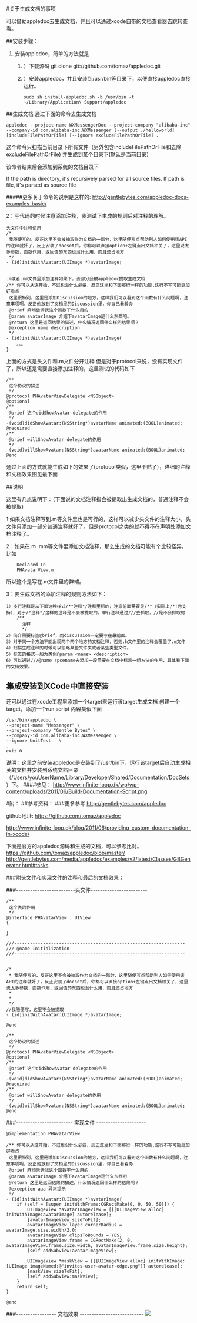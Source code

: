 #关于生成文档的事项


可以借助appledoc去生成文档，并且可以通过xcode自带的文档查看器去跳转查看。

##安装步骤：



1. 安装appledoc，简单的方法就是 

    1. ）下载源码 git clone git://github.com/tomaz/appledoc.git
    1. ）安装appledoc，并且安装到/usr/bin等目录下，以便直接appledoc直接运行。
    
        ```
        sudo sh install-appledoc.sh -b /usr/bin -t ~/Library/Application\ Support/appledoc
        ```
        
        
##生成文档
通过下面的命令去生成文档
```
appledoc --project-name WXMessengerDoc --project-company "alibaba-inc" --company-id com.alibaba-inc.WXMessenger [--output ./helloworld]  [includeFilePathOrFile] [--ignore excludeFilePathOrFile] .
```

这个命令只扫描当前目录下所有文件（另外包含includeFilePathOrFile和去除excludeFilePathOrFile) 并生成到某个目录下(默认是当前目录）

该命令结束后会添加到系统的文档目录下

If the path is directory, it's recursively parsed for all source files. If path is file, it's parsed as source file

#####更多关于命令的说明是这样的:
http://gentlebytes.com/appledoc-docs-examples-basic/


2：写代码的时候注意添加注释，我测试下生成的规则后对注释的理解。

```
头文件中注释使用
/*
 我随便写的，反正这里不会被抽取作为文档的一部分，这里随便写点帮助别人如何使用该API的注释就好了，反正安装了docset后，你都可以直接option+左键点出文档相关了，这里说太多参数，函数作用，返回值的东西也没什么用，而且还占地方
 */
- (id)initWithAvatar:(UIImage *)avatarImage;


.m或者.mm文件里添加注释如果下，该部分会被appledoc提取生成文档
/** 你可以从这开始，不过也没什么必要，反正这里和下面那行一样的功能,这行不写可能更加好看点
 这里很特别，这里是添加Discussion的地方，这样我们可以看到这个函数有什么问题啊，注意事项啊，反正他放到了文档里的Discussion里，你自己看着办
 @brief 麻烦告诉我这个函数干什么用的
 @param avatarImage 介绍下avatarImage是什么东西吧。
 @return 这里是返回结果的描述，什么情况返回什么样的结果啊？
 @exception name description
 */
- (id)initWithAvatar:(UIImage *)avatarImage{
	。。。
}
```
上面的方式是头文件和.m文件分开注释
但是对于protocol来说，没有实现文件了，所以还是需要直接添加注释的，这里测试的代码如下

```
/**
 这个协议的描述
 */
@protocol PHAvatarViewDelegate <NSObject>
@optional
/**
 @brief 这个didShowAvatar delegate的作用
 */
-(void)didShowAvatar:(NSString*)avatarName animated:(BOOL)animated;
@required
/**
 @brief willShowAvatar delegate的作用
 */
-(void)willShowAvatar:(NSString*)avatarName animated:(BOOL)animated;
@end
```
通过上面的方式就能生成如下的效果了(protocol类似，这里不贴了），详细的注释和文档效果图见最下面


##说明

这里有几点说明下：（下面说的文档注释指会被提取出生成文档的，普通注释不会被提取)


1:如果文档注释写到.m等文件里也是可行的，这样可以减少头文件的注释大小，头文件只添加一部分普通注释就好了。但是protocol之类的就不得不在声明处添加文档注释了。

2：如果在.m .mm等文件里添加文档注释，那么生成的文档可能有个比较怪异，比如

		Declared In
		PHAvatarView.m
所以这个是写在.m文件里的弊端。

3：要生成文档的添加注释的规则方法如下：

	1）多行注释是从下面这种样式/**注释*/注释里抓的，注意前面需要是/**（实际上/*!也支持），对于/*注释*/这样的注释是不会被提取的。单行注释通过///去抓取，//是不会抓取的
		/**
		  注释
		  */
	2）简介需要标签@brief，而discussion一定要写在最前面。
	3）对于同一个方法不能出现两个两个地方的文档注释，否则.h文件里的注释会覆盖了.m文件
	4）扫描生成注释的时候可以忽略某些文件夹或者某些类型文件。
	5）标签的格式一般为类似@param <name> <description>
	6）可以通过///@name spcename去添加一段需要在文档中标示一组方法的作用，具体看下面的文档效果。


集成安装到XCode中直接安装
-----------------------------------------------------------------
还可以通过在xcode工程里添加一个target来运行该target生成文档
创建一个target，添加一个run script
内容类似下面
```
/usr/bin/appledoc \
--project-name "Messenger" \
--project-company "Gentle Bytes" \
--company-id com.alibaba-inc.WXMessenger \
--ignore UnitTest	\
.
exit 0
```
说明：这里之前安装appledoc是安装到了/usr/bin下，运行该target后自动生成相关的文档并安装到系统文档目录（/Users/youUserName/Library/Developer/Shared/Documentation/DocSets）下。
####参见：
http://www.infinite-loop.dk/wp/wp-content/uploads/2011/06/Build-Documentation-Script.png

#附：
##参考资料：
###更多参考
http://gentlebytes.com/appledoc

github地址: https://github.com/tomaz/appledoc

http://www.infinite-loop.dk/blog/2011/06/providing-custom-documentation-in-xcode/

下面是官方的appledoc源码和生成的文档，可以参考比对。
https://github.com/tomaz/appledoc/blob/master/
http://gentlebytes.com/media/appledoc/examples/v2/latest/Classes/GBGenerator.html#tasks










###附头文件和实现文件的注释和最后的文档效果：

###-------------------------头文件------------------------

```
/** 
 这个类的作用
 */
@interface PHAvatarView : UIView
{
    
}

///-----------------------------------------------------------------
/// @name Initialization 
///-----------------------------------------------------------------


/*
 * 我随便写的，反正这里不会被抽取作为文档的一部分，这里随便写点帮助别人如何使用该API的注释就好了，反正安装了docset后，你都可以直接option+左键点出文档相关了，这里说太多参数，函数作用，返回值的东西也没什么用，而且还占地方
 *
 *
 */
//我随便写，这里不会被提取
- (id)initWithAvatar:(UIImage *)avatarImage;

@end

/**
 这个协议的描述
 */
@protocol PHAvatarViewDelegate <NSObject>
@optional
/**
 @brief 这个didShowAvatar delegate的作用
 */
-(void)didShowAvatar:(NSString*)avatarName animated:(BOOL)animated;
@required
/**
 @brief willShowAvatar delegate的作用
 */
-(void)willShowAvatar:(NSString*)avatarName animated:(BOOL)animated;
@end
```

###------------------------    实现文件    ---------------------

```
@implementation PHAvatarView

/** 你可以从这开始，不过也没什么必要，反正这里和下面那行一样的功能,这行不写可能更加好看点
 这里很特别，这里是添加Discussion的地方，这样我们可以看到这个函数有什么问题啊，注意事项啊，反正他放到了文档里的Discussion里，你自己看着办
 @brief 麻烦告诉我这个函数干什么用的
 @param avatarImage 介绍下avatarImage是什么东西吧
 @return 这里是返回结果的描述，什么情况返回什么样的结果啊？
 @exception aaa 异常提示
 */
- (id)initWithAvatar:(UIImage *)avatarImage{
    if (self = [super initWithFrame:CGRectMake(0, 0, 50, 50)]) {
        UIImageView *avatarImageView = [[[UIImageView alloc] initWithImage:avatarImage] autorelease];
        [avatarImageView sizeToFit];
        avatarImageView.layer.cornerRadius = avatarImage.size.width/2.0;
        avatarImageView.clipsToBounds = YES;
        avatarImageView.frame = CGRectMake(2, 0, avatarImageView.frame.size.width, avatarImageView.frame.size.height);
        [self addSubview:avatarImageView];

        UIImageView *maskView = [[[UIImageView alloc] initWithImage:[UIImage imageNamed:@"invites-user-avatar-edge.png"]] autorelease];
        [maskView sizeToFit];
        [self addSubview:maskView];
    }
    return self;
}

@end
```


###-----------------     文档效果     ---------------------------
<img src="http://yunpan.alibaba-inc.com/share/scan.do?info=8H2tK3INh&pInfo=8H2tK3INh&app_name=">